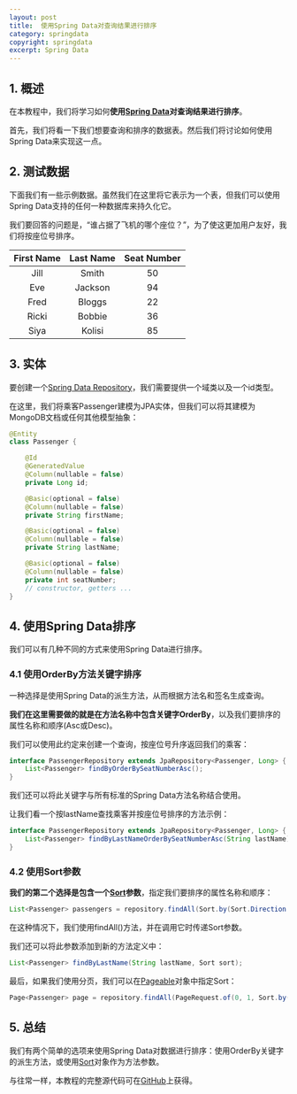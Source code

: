 ```yaml
---
layout: post
title:  使用Spring Data对查询结果进行排序
category: springdata
copyright: springdata
excerpt: Spring Data
---
```


## 1. 概述

在本教程中，我们将学习如何**使用[Spring Data](https://www.baeldung.com/spring-data)对查询结果进行排序**。

首先，我们将看一下我们想要查询和排序的数据表。然后我们将讨论如何使用Spring Data来实现这一点。

## 2. 测试数据

下面我们有一些示例数据。虽然我们在这里将它表示为一个表，但我们可以使用Spring Data支持的任何一种数据库来持久化它。

我们要回答的问题是，“谁占据了飞机的哪个座位？”，为了使这更加用户友好，我们将按座位号排序。

| First Name  | Last Name  | Seat Number |
|:-----------:|:----------:|:-----------:|
|    Jill     |   Smith    |     50      |
|     Eve     |  Jackson   |     94      |
|    Fred     |   Bloggs   |     22      |
|    Ricki    |   Bobbie   |     36      |
|    Siya     |   Kolisi   |     85      |

## 3. 实体

要创建一个[Spring Data Repository](https://docs.spring.io/spring-data/data-commons/docs/current/reference/html/#repositories.core-concepts)，我们需要提供一个域类以及一个id类型。

在这里，我们将乘客Passenger建模为JPA实体，但我们可以将其建模为MongoDB文档或任何其他模型抽象：

```java
@Entity
class Passenger {

    @Id
    @GeneratedValue
    @Column(nullable = false)
    private Long id;

    @Basic(optional = false)
    @Column(nullable = false)
    private String firstName;

    @Basic(optional = false)
    @Column(nullable = false)
    private String lastName;

    @Basic(optional = false)
    @Column(nullable = false)
    private int seatNumber;
    // constructor, getters ...
}
```

## 4. 使用Spring Data排序

我们可以有几种不同的方式来使用Spring Data进行排序。

### 4.1 使用OrderBy方法关键字排序

一种选择是使用Spring Data的派生方法，从而根据方法名和签名生成查询。

**我们在这里需要做的就是在方法名称中包含关键字OrderBy**，以及我们要排序的属性名称和顺序(Asc或Desc)。

我们可以使用此约定来创建一个查询，按座位号升序返回我们的乘客：

```java
interface PassengerRepository extends JpaRepository<Passenger, Long> {
    List<Passenger> findByOrderBySeatNumberAsc();
}
```

我们还可以将此关键字与所有标准的Spring Data方法名称结合使用。

让我们看一个按lastName查找乘客并按座位号排序的方法示例：

```java
interface PassengerRepository extends JpaRepository<Passenger, Long> {
    List<Passenger> findByLastNameOrderBySeatNumberAsc(String lastName);
}
```

### 4.2 使用Sort参数

**我们的第二个选择是包含一个[Sort](https://docs.spring.io/spring-data/commons/docs/current/api/org/springframework/data/domain/Sort.html)参数**，指定我们要排序的属性名称和顺序：

```java
List<Passenger> passengers = repository.findAll(Sort.by(Sort.Direction.ASC, "seatNumber"));
```

在这种情况下，我们使用findAll()方法，并在调用它时传递Sort参数。

我们还可以将此参数添加到新的方法定义中：

```java
List<Passenger> findByLastName(String lastName, Sort sort);
```

最后，如果我们使用分页，我们可以在[Pageable](https://docs.spring.io/spring-data/commons/docs/current/api/org/springframework/data/domain/Pageable.html)对象中指定Sort：

```java
Page<Passenger> page = repository.findAll(PageRequest.of(0, 1, Sort.by(Sort.Direction.ASC, "seatNumber")));
```

## 5. 总结

我们有两个简单的选项来使用Spring Data对数据进行排序：使用OrderBy关键字的派生方法，或使用[Sort](https://docs.spring.io/spring-data/commons/docs/current/api/org/springframework/data/domain/Sort.html)对象作为方法参数。

与往常一样，本教程的完整源代码可在[GitHub](https://github.com/tuyucheng7/taketoday-tutorial4j/tree/master/spring-data-modules)上获得。